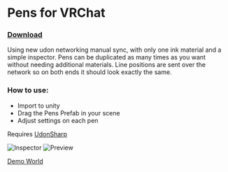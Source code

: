 # Pens for VRChat
### [Download](https://github.com/z3y/vertex-color-pens/releases)

Using new udon networking manual sync, with only one ink material and a simple inspector. Pens can be duplicated as many times as you want without needing additional materials. Line positions are sent over the network so on both ends it should look exactly the same.


### How to use:
- Import to unity
- Drag the Pens Prefab in your scene
- Adjust settings on each pen

Requires [UdonSharp](https://github.com/MerlinVR/UdonSharp)

![Inspector](https://user-images.githubusercontent.com/33181641/130598275-847a7251-2c02-4816-9270-1613d6cbd75b.png)
![Preview](https://i.imgur.com/CvJOy5f.png)


[Demo World](https://vrchat.com/home/world/wrld_3510f6f2-42e6-41c0-ac44-4aed2b74f251)
